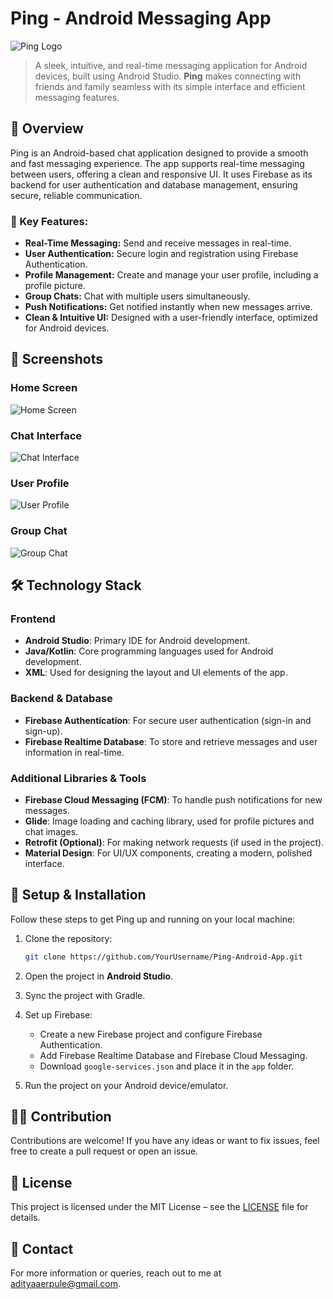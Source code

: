 # Ping - Android Messaging App

![Ping Logo](https://github.com/coder-aadii/Ping-MessagingApp-Android/blob/main/snapshots/logo.ico)

> A sleek, intuitive, and real-time messaging application for Android devices, built using Android Studio. **Ping** makes connecting with friends and family seamless with its simple interface and efficient messaging features.

## 📱 Overview

Ping is an Android-based chat application designed to provide a smooth and fast messaging experience. The app supports real-time messaging between users, offering a clean and responsive UI. It uses Firebase as its backend for user authentication and database management, ensuring secure, reliable communication.

### 🎯 Key Features:
- **Real-Time Messaging:** Send and receive messages in real-time.
- **User Authentication:** Secure login and registration using Firebase Authentication.
- **Profile Management:** Create and manage your user profile, including a profile picture.
- **Group Chats:** Chat with multiple users simultaneously.
- **Push Notifications:** Get notified instantly when new messages arrive.
- **Clean & Intuitive UI:** Designed with a user-friendly interface, optimized for Android devices.

## 🚀 Screenshots

### Home Screen
![Home Screen](https://via.placeholder.com/400x800.png?text=Home+Screen)

### Chat Interface
![Chat Interface](https://via.placeholder.com/400x800.png?text=Chat+Interface)

### User Profile
![User Profile](https://via.placeholder.com/400x800.png?text=User+Profile)

### Group Chat
![Group Chat](https://via.placeholder.com/400x800.png?text=Group+Chat)

## 🛠️ Technology Stack

### Frontend
- **Android Studio**: Primary IDE for Android development.
- **Java/Kotlin**: Core programming languages used for Android development.
- **XML**: Used for designing the layout and UI elements of the app.

### Backend & Database
- **Firebase Authentication**: For secure user authentication (sign-in and sign-up).
- **Firebase Realtime Database**: To store and retrieve messages and user information in real-time.

### Additional Libraries & Tools
- **Firebase Cloud Messaging (FCM)**: To handle push notifications for new messages.
- **Glide**: Image loading and caching library, used for profile pictures and chat images.
- **Retrofit (Optional)**: For making network requests (if used in the project).
- **Material Design**: For UI/UX components, creating a modern, polished interface.

## 📝 Setup & Installation

Follow these steps to get Ping up and running on your local machine:

1. Clone the repository:
   ```bash
   git clone https://github.com/YourUsername/Ping-Android-App.git
   ```
   
2. Open the project in **Android Studio**.

3. Sync the project with Gradle.

4. Set up Firebase:
   - Create a new Firebase project and configure Firebase Authentication.
   - Add Firebase Realtime Database and Firebase Cloud Messaging.
   - Download `google-services.json` and place it in the `app` folder.

5. Run the project on your Android device/emulator.

## 🧑‍💻 Contribution

Contributions are welcome! If you have any ideas or want to fix issues, feel free to create a pull request or open an issue.

## 📄 License

This project is licensed under the MIT License – see the [LICENSE](LICENSE) file for details.

## 💬 Contact

For more information or queries, reach out to me at [adityaaerpule@gmail.com](mailto:adityaaerpule@gmail.com).